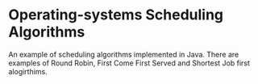 # Operating-systems Scheduling Algorithms
An example of scheduling algorithms implemented in Java. There are examples of Round Robin, First Come First Served and Shortest Job first alogirthims. 
